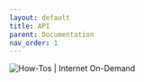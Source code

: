 ```yaml
---
layout: default
title: API
parent: Documentation
nav_order: 1
---
```


![How-Tos | Internet On-Demand](/portfolio/docs/assets/InternetOnDemand_authentication.png)
